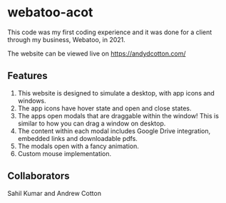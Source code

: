 # webatoo-acot
This code was my first coding experience and it was done for a client through my business, Webatoo, in 2021.

The website can be viewed live on https://andydcotton.com/

## Features
1. This website is designed to simulate a desktop, with app icons and windows.
2. The app icons have hover state and open and close states.
3. The apps open modals that are draggable within the window! This is similar to how you can drag a window on desktop.
4. The content within each modal includes Google Drive integration, embedded links and downloadable pdfs.
5. The modals open with a fancy animation.
6. Custom mouse implementation.

## Collaborators
Sahil Kumar and Andrew Cotton
